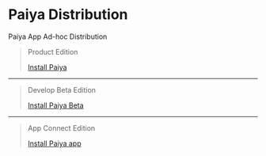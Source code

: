 # Paiya Distribution

Paiya App Ad-hoc Distribution

> Product Edition
>
> [Install Paiya](itms-services://?action=download-manifest&url=https://churchrobotics.github.io/kameoapp-dist/Paiya.plist)

---

> Develop Beta Edition
>
> [Install Paiya Beta](itms-services://?action=download-manifest&url=https://churchrobotics.github.io/kameoapp-dist/PaiyaBeta.plist)

---

> App Connect Edition
>
> [Install Paiya app](itms-services://?action=download-manifest&url=https://churchrobotics.github.io/kameoapp-dist/PaiyaApp.plist)
